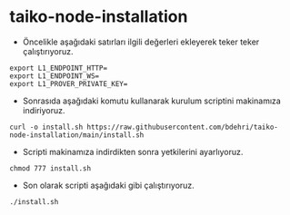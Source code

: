 # taiko-node-installation

* Öncelikle aşağıdaki satırları ilgili değerleri ekleyerek teker teker çalıştırıyoruz.

```
export L1_ENDPOINT_HTTP=
export L1_ENDPOINT_WS=
export L1_PROVER_PRIVATE_KEY=
```

* Sonrasıda aşağıdaki komutu kullanarak kurulum scriptini makinamıza indiriyoruz.

```
curl -o install.sh https://raw.githubusercontent.com/bdehri/taiko-node-installation/main/install.sh
```

* Scripti makinamıza indirdikten sonra yetkilerini ayarlıyoruz.

```
chmod 777 install.sh
```

* Son olarak scripti aşağıdaki gibi çalıştırıyoruz.

```
./install.sh
```
